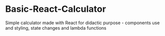# Basic-React-Calculator
Simple calculator made with React for didactic purpose - components use and styling, state changes and lambda functions
